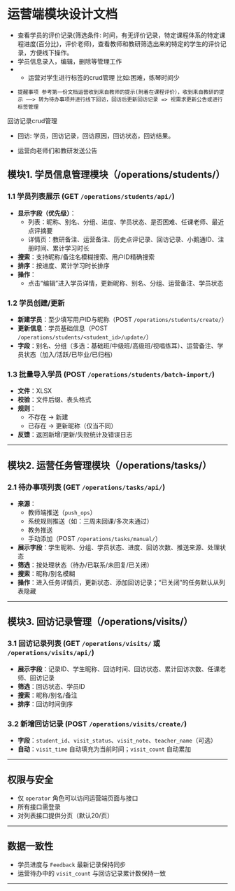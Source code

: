 # 运营端模块设计文档


  - 查看学员的评价记录(筛选条件: 时间，有无评价记录，特定课程体系的特定课程进度(百分比)，评价老师)，查看教师和教研筛选出来的特定的学生的评价记录，方便线下操作。
  - 学员信息录入，编辑，删除等管理工作
  - 
    - 运营对学生进行标签的crud管理 比如:困难，练琴时间少
  -     提醒事项 参考第一份文档运营收到来自教师的提示(附着在课程评价），收到来自教研的提示 ——> 转为待办事项并进行线下回访，回访后更新回访记录 => 视需求更新公告或进行标签管理
    
  回访记录crud管理
 - 回访: 学员，回访记录，回访原因，回访状态，回访结果。

   

  - 运营向老师们和教研发送公告

 

## 模块1. 学员信息管理模块（/operations/students/）

### 1.1 学员列表展示 (GET `/operations/students/api/`)
- **显示字段（优先级）**：
  - 列表：昵称、别名、分组、进度、学员状态、是否困难、任课老师、最近点评摘要
  - 详情页：教研备注、运营备注、历史点评记录、回访记录、小鹅通ID、注册时间、累计学习时长
- **搜索**：支持昵称/备注名模糊搜索、用户ID精确搜索
- **排序**：按进度、累计学习时长排序
- **操作**：
  - 点击“编辑”进入学员详情，更新昵称、别名、分组、运营备注、学员状态

### 1.2 学员创建/更新
- **新建学员**：至少填写用户ID与昵称（POST `/operations/students/create/`）
- **更新信息**：学员基础信息（POST `/operations/students/<student_id>/update/`）
- **字段**：别名、分组（多选：基础班/中级班/高级班/视唱练耳）、运营备注、学员状态（加入/活跃/已毕业/已归档）

### 1.3 批量导入学员 (POST `/operations/students/batch-import/`)
- **文件**：XLSX
- **校验**：文件后缀、表头格式
- **规则**：
  - 不存在 → 新建
  - 已存在 → 更新昵称（仅当不同）
- **反馈**：返回新增/更新/失败统计及错误日志

---

## 模块2. 运营任务管理模块（/operations/tasks/）

### 2.1 待办事项列表 (GET `/operations/tasks/api/`)
- **来源**：
  - 教师端推送（`push_ops`）
  - 系统规则推送（如：三周未回课/多次未通过）
  - 教务推送
  - 手动添加（POST `/operations/tasks/manual/`）
- **展示字段**：学生昵称、分组、学员状态、进度、回访次数、推送来源、处理状态
- **筛选**：按处理状态（待办/已联系/未回复/已关闭）
- **搜索**：昵称/别名模糊
- **操作**：进入任务详情页，更新状态、添加回访记录；“已关闭”的任务默认从列表隐藏

---

## 模块3. 回访记录管理（/operations/visits/）

### 3.1 回访记录列表 (GET `/operations/visits/` 或 `/operations/visits/api/`)
- **展示字段**：记录ID、学生昵称、回访时间、回访状态、累计回访次数、任课老师、回访记录
- **筛选**：回访状态、学员ID
- **搜索**：昵称/别名/备注
- **排序**：回访时间倒序

### 3.2 新增回访记录 (POST `/operations/visits/create/`)
- **字段**：`student_id`、`visit_status`、`visit_note`、`teacher_name`（可选）
- **自动**：`visit_time` 自动填充为当前时间；`visit_count` 自动累加

---

## 权限与安全
- 仅 `operator` 角色可以访问运营端页面与接口
- 所有接口需登录
- 对列表接口提供分页（默认20/页）

---

## 数据一致性
- 学员进度与 `Feedback` 最新记录保持同步
- 运营待办中的 `visit_count` 与回访记录累计数保持一致


---
